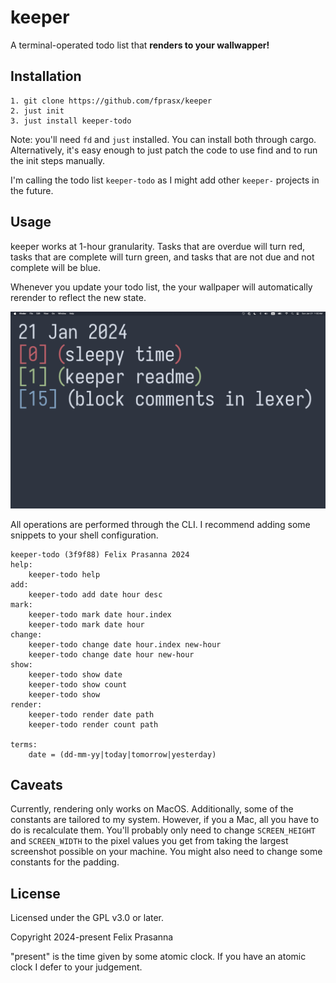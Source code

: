 # keeper
A terminal-operated todo list that **renders to your wallwapper!**

## Installation
```
1. git clone https://github.com/fprasx/keeper
2. just init
3. just install keeper-todo
```

Note: you'll need `fd` and `just` installed. You can install both through cargo.
Alternatively, it's easy enough to just patch the code to use find and to run
the init steps manually.

I'm calling the todo list `keeper-todo` as I might add other `keeper-` projects
in the future.

## Usage
keeper works at 1-hour granularity. Tasks that are overdue will turn red, tasks
that are complete will turn green, and tasks that are not due and not complete
will be blue.

Whenever you update your todo list, the your wallpaper will automatically rerender
to reflect the new state.

![Screenshot of keeper-todo](./screenshot.png)

All operations are performed through the CLI. I recommend adding some snippets to
your shell configuration.

```
keeper-todo (3f9f88) Felix Prasanna 2024
help:
    keeper-todo help
add:
    keeper-todo add date hour desc
mark:
    keeper-todo mark date hour.index
    keeper-todo mark date hour
change:
    keeper-todo change date hour.index new-hour
    keeper-todo change date hour new-hour
show:
    keeper-todo show date
    keeper-todo show count
    keeper-todo show
render:
    keeper-todo render date path
    keeper-todo render count path

terms:
    date = (dd-mm-yy|today|tomorrow|yesterday)
```

## Caveats

Currently, rendering only works on MacOS. Additionally, some of the constants are
tailored to my system. However, if you a Mac, all you have to do is recalculate them.
You'll probably only need to change `SCREEN_HEIGHT` and `SCREEN_WIDTH` to the
pixel values you get from taking the largest screenshot possible on your machine.
You might also need to change some constants for the padding.

## License

Licensed under the GPL v3.0 or later.

Copyright 2024-present Felix Prasanna

"present" is the time given by some atomic clock. If you have an atomic clock I
defer to your judgement.
